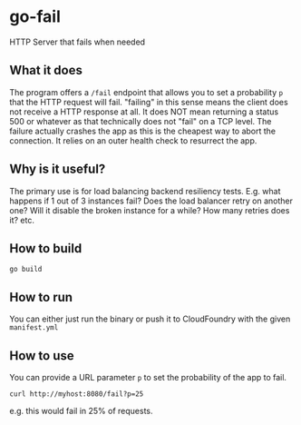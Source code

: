 # go-fail
HTTP Server that fails when needed

## What it does
The program offers a `/fail` endpoint that allows you to set a probability `p` that the HTTP request will fail.
"failing" in this sense means the client does not receive a HTTP response at all. It does NOT mean returning a status 500 or whatever
as that technically does not "fail" on a TCP level. The failure actually crashes the app as this is the cheapest way to abort the connection.
It relies on an outer health check to resurrect the app.

## Why is it useful?
The primary use is for load balancing backend resiliency tests.
E.g. what happens if 1 out of 3 instances fail? Does the load balancer retry on another one? Will it disable the broken instance for a while? How many retries does it? etc.

## How to build
```
go build
```

## How to run
You can either just run the binary or push it to CloudFoundry with the given `manifest.yml`

## How to use
You can provide a URL parameter `p` to set the probability of the app to fail.
```
curl http://myhost:8080/fail?p=25
```
e.g. this would fail in 25% of requests.
